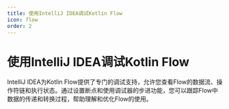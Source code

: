 ```yaml
---
title: 使用IntelliJ IDEA调试Kotlin Flow
icon: flow
order: 2
---
```


# 使用IntelliJ IDEA调试Kotlin Flow

IntelliJ IDEA为Kotlin Flow提供了专门的调试支持，允许您查看Flow的数据流、操作符链和执行状态。通过设置断点和使用调试器的步进功能，您可以跟踪Flow中数据的传递和转换过程，帮助理解和优化Flow的使用。
